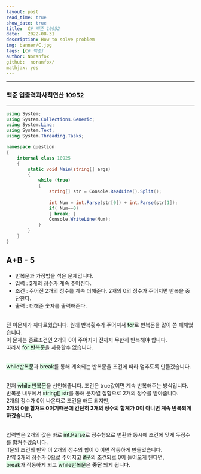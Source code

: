 ```yaml
---
layout: post
read_time: true
show_date: true
title:  C# 백준 10952
date:   2022-08-31
description: How to solve problem
img: banner/C.jpg
tags: [C# 백준]
author: Noranfox
github:  noranfox/
mathjax: yes
---
```


---
### 백준 입출력과사칙연산 10952
---

```c#
using System;
using System.Collections.Generic;
using System.Linq;
using System.Text;
using System.Threading.Tasks;

namespace question
{
    internal class 10925
    {
        static void Main(string[] args)
        {
            while (true)
            {
                string[] str = Console.ReadLine().Split();
                
                int Num = int.Parse(str[0]) + int.Parse(str[1]);
                if( Num==0)
                { break; }
                Console.WriteLine(Num);
            }
        }
    }
}
```

## A+B - 5
  - 반복문과 가정법을 섞은 문제입니다.
  - 입력 : 2개의 정수가 계속 주어진다.
  - 조건 : 주어진 2개의 정수를 계속 더해준다. 2개의 0의 정수가 주어지면 반복을 중단한다.
  - 출력 : 더해준 숫자를 출력해준다.<br><br>

전 이문제가 까다로웠습니다. 원래 반복횟수가 주어져서 <mark style='background-color: #dcffe4'>for</mark>로 반복문을 많이 쓴 폐해였습니다.<br>
이 문제는 종료조건인 2개의 0이 주어지기 전까지 무한히 반복해야 합니다.<br>
따라서 <mark style='background-color: #dcffe4'>for 반복문</mark>을 사용할수 없습니다.<br><br>

<mark style='background-color: #dcffe4'>while반복문</mark>과 <mark style='background-color: #dcffe4'>break</mark>를 통해 계속되는 반복문을 조건에 따라 멈추도록 만들겠습니다.<br><br>

먼저 <mark style='background-color: #dcffe4'>while 반복문</mark>을 선언해줍니다. 조건은 true값이면 계속 반복해주는 방식입니다.<br>
반복문 내부에서  <mark style='background-color: #dcffe4'>string[] str</mark>를 통해 문자열 집합으로 2개의 정수를 받아줍니다.<br>
2개의 정수가 0이 나온다로 조건을 해도 되지만,<br>
**2개의 0을 합쳐도 0이기때문에 간단히 2개의 정수의 합계가 0이 아니면 계속 반복되게 하겠습니다.**<br><br>

입력받은 2개의 값은 바로 <mark style='background-color: #dcffe4'>int.Parse</mark>로 정수형으로 변환과 동시에 조건에 맞게 두정수를 합쳐주겠습니다.<br>
if문의 조건의 만약 이 2개의 정수의 합이 0 이면 작동하게 만들었습니다.<br>
만약 2개의 정수가 0으로 주어지고 <mark style='background-color: #dcffe4'>if문</mark>의 조건되로 0이 들어오게 된다면, <br>
<mark style='background-color: #dcffe4'>break</mark>가 작동하게 되고 <mark style='background-color: #dcffe4'>while반복문</mark>은 **중단** 되게 됩니다.<br><br>
